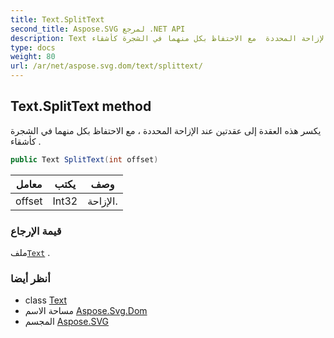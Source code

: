```yaml
---
title: Text.SplitText
second_title: Aspose.SVG لمرجع .NET API
description: Text طريقة. يكسر هذه العقدة إلى عقدتين عند الإزاحة المحددة  مع الاحتفاظ بكل منهما في الشجرة كأشقاء .
type: docs
weight: 80
url: /ar/net/aspose.svg.dom/text/splittext/
---
```

## Text.SplitText method

يكسر هذه العقدة إلى عقدتين عند الإزاحة المحددة ، مع الاحتفاظ بكل منهما في الشجرة كأشقاء .

```csharp
public Text SplitText(int offset)
```

| معامل | يكتب | وصف |
| --- | --- | --- |
| offset | Int32 | الإزاحة. |

### قيمة الإرجاع

ملف[`Text`](../) .

### أنظر أيضا

* class [Text](../)
* مساحة الاسم [Aspose.Svg.Dom](../../text/)
* المجسم [Aspose.SVG](../../../)


